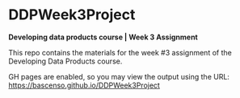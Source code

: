 # DDPWeek3Project
**Developing data products course | Week 3 Assignment**  

This repo contains the materials for the week #3 assignment of the Developing Data Products course.  

GH pages are enabled, so you may view the output using the URL: https://bascenso.github.io/DDPWeek3Project
